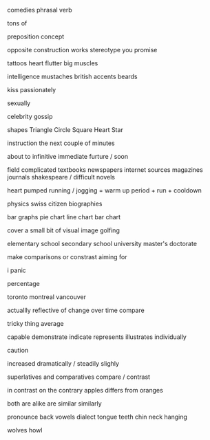 comedies
phrasal verb

tons of

preposition
concept

opposite
construction works
stereotype
you promise


tattoos
heart flutter
big muscles


intelligence
mustaches
british accents
beards

kiss passionately

sexually

celebrity gossip


shapes
Triangle
Circle
Square
Heart
Star


instruction
the next couple of minutes

about to
infinitive
immediate furture / soon

field
complicated
textbooks
newspapers
internet sources
magazines
journals
shakespeare / difficult novels


heart pumped
running / jogging = warm up period + run + cooldown

physics
swiss citizen
biographies



bar graphs
pie chart
line chart 
bar chart

cover a small bit of
visual image
golfing

elementary school
secondary school
university
master's
doctorate

make comparisons or constrast
aiming for

i panic

percentage

toronto
montreal
vancouver

actuallly reflective of 
change over time
compare

tricky thing
average

capable
demonstrate
indicate
represents
illustrates
individually

caution

increased dramatically / steadily
slighly


superlatives and comparatives
compare / contrast

in contrast
on the contrary
apples differs from oranges

both
are alike
are similar
similarly


pronounce 
back vowels
dialect
tongue
teeth
chin
neck
hanging 

wolves howl

